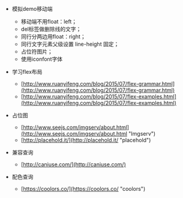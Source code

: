 - 模拟demo移动端
	- 移动端不用float：left；
	- del标签做删除线的文字；
	- 同行分两边用float：right；
	- 同行文字元素父级设置 line-height 固定；
	- 占位符图片；
	- 使用iconfont字体
	
- 学习flex布局
	- [http://www.ruanyifeng.com/blog/2015/07/flex-grammar.html](http://www.ruanyifeng.com/blog/2015/07/flex-grammar.html)
	- [http://www.ruanyifeng.com/blog/2015/07/flex-examples.html](http://www.ruanyifeng.com/blog/2015/07/flex-examples.html)
	
- 占位图
	- [http://www.seejs.com/imgserv/about.html](http://www.seejs.com/imgserv/about.html "Imgserv")
	- [http://placehold.it/](http://placehold.it/ "placehold")
- 兼容查询
	- [http://caniuse.com/](http://caniuse.com/)

- 配色查询
	- [https://coolors.co/](https://coolors.co/ "coolors")